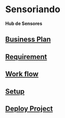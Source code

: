 # Sensoriando
**Hub de Sensores**

## [Business Plan](businessplan.md)

## [Requirement](reequirement.md)

## [Work flow](workflow.md)

## [Setup](setup.md)

## [Deploy Project](deploy.md)

